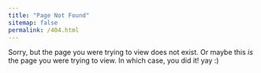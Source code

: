 ```yaml
---
title: "Page Not Found"
sitemap: false
permalink: /404.html
---
```


Sorry, but the page you were trying to view does not exist.
Or maybe this *is* the page you were trying to view. In which case, you did it! yay :)
